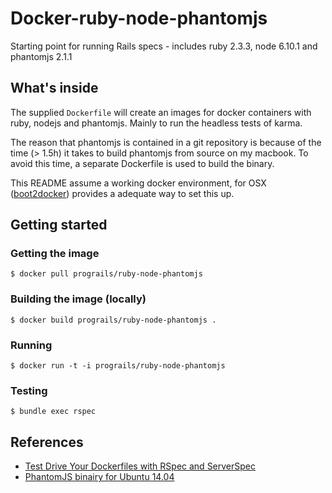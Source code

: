 # Docker-ruby-node-phantomjs

Starting point for running Rails specs - includes ruby 2.3.3, node 6.10.1 and
phantomjs 2.1.1

## What's inside

The supplied `Dockerfile` will create an images for docker containers
with ruby, nodejs and phantomjs. Mainly to run the headless tests of karma.

The reason that phantomjs is contained in a git repository is because
of the time (> 1.5h) it takes to build phantomjs from source on my macbook.
To avoid this time, a separate Dockerfile is used to build the binary.

This README assume a working docker environment,
for OSX ([boot2docker](http://boot2docker.io/)) provides a adequate way to set this up.

## Getting started

### Getting the image

```
$ docker pull prograils/ruby-node-phantomjs
```

### Building the image (locally)

```
$ docker build prograils/ruby-node-phantomjs .
```

### Running

```
$ docker run -t -i prograils/ruby-node-phantomjs
```

### Testing
```
$ bundle exec rspec
```


## References

* [Test Drive Your Dockerfiles with RSpec and ServerSpec](https://robots.thoughtbot.com/tdd-your-dockerfiles-with-rspec-and-serverspec)
* [PhantomJS binairy for Ubuntu 14.04](https://github.com/edwinvdgraaf/phantomjs-build)
